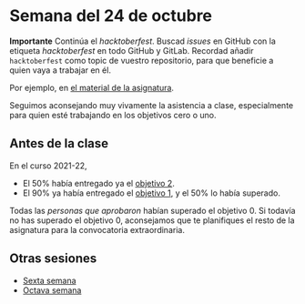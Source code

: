 # Semana del 24 de octubre

**Importante** Continúa el *hacktoberfest*. Buscad *issues* en GitHub con la
etiqueta *hacktoberfest* en todo GitHub y GitLab. Recordad añadir
`hacktoberfest` como topic de vuestro repositorio, para que beneficie a quien
vaya a trabajar en él.

Por ejemplo, en [el material de la asignatura](https://github.com/JJ/IV).

Seguimos aconsejando muy vivamente la asistencia a clase, especialmente para
quien esté trabajando en los objetivos cero o uno.

## Antes de la clase

En el curso 2021-22,

* El 50% había entregado ya el [objetivo
  2](https://jj.github.io/IV/documentos/proyecto/2.Entidad).
* El 90% ya había entregado el [objetivo
  1](http://jj.github.io/IV/documentos/proyecto/1.Infraestructura), y el 50% lo
  había superado.


Todas las *personas que aprobaron* habían superado el objetivo 0. Si todavía no
has superado el objetivo 0, aconsejamos que te planifiques el resto de la
asignatura para la convocatoria extraordinaria.



## Otras sesiones

* [Sexta semana](semana-06.md)
* [Octava semana](semana-08.md)

